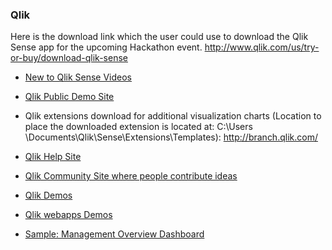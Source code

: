 ### Qlik
Here is the download link which the user could use to download the Qlik Sense app for the upcoming Hackathon event.
http://www.qlik.com/us/try-or-buy/download-qlik-sense
 
* [New to Qlik Sense Videos](https://community.qlik.com/docs/DOC-6932)
* [Qlik Public Demo Site](http://sense-demo.qlik.com/)
* Qlik extensions download for additional visualization charts (Location to place the downloaded extension is located at: C:\Users \Documents\Qlik\Sense\Extensions\Templates): 
http://branch.qlik.com/
 
* [Qlik Help Site](http://help.qlik.com/)
* [Qlik Community Site where people contribute ideas](http://community.qlik.com/)

* [Qlik Demos](http://demos.qlik.com/qliksense)
* [Qlik webapps Demos](http://webapps.qlik.com/#/)
* [Sample: Management Overview Dashboard](http://webapps.qlik.com/CIO/index.html#/management/)
